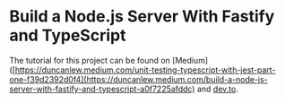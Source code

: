 # Build a Node.js Server With Fastify and TypeScript 
The tutorial for this project can be found on [Medium]([https://duncanlew.medium.com/unit-testing-typescript-with-jest-part-one-f39d2392d0f4](https://duncanlew.medium.com/build-a-node-js-server-with-fastify-and-typescript-a0f7225afddc) and [dev.to](https://dev.to/duncanlew/build-a-nodejs-server-with-fastify-and-typescript-1l20).
